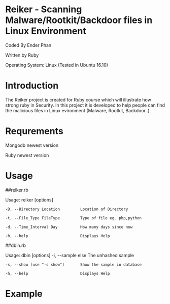 # Reiker - Scanning Malware/Rootkit/Backdoor files in Linux Environment

Coded By Ender Phan

Written by Ruby

Operating System: Linux (Tested in Ubuntu 16.10)

# Introduction

The Reiker project is created for Ruby course which will illustrate how strong ruby in Security. In this project it is developed to help people can find the malicious files in Linux evironment (Malware, Rootkit, Backdoor..).

# Requrements

Mongodb newest version

Ruby newest version

# Usage

##reiker.rb

Usage: reiker [options]

    -D, --Directory Location         Location of Directory

    -t, --File_Type FileType         Type of file eg. php,python

    -d, --Time_Interval Day          How many days since now

    -h, --help                       Displays Help

##dbin.rb

Usage: dbin [options]
    -i, --sample else                The unhashed sample

    -s, --show [use "-s show"]       Show the sample in database

    -h, --help                       Displays Help

# Example
